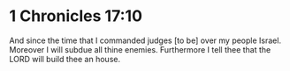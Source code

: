 # 1 Chronicles 17:10

And since the time that I commanded judges [to be] over my people Israel. Moreover I will subdue all thine enemies. Furthermore I tell thee that the LORD will build thee an house.